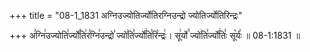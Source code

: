 +++
title = "08-1_1831 अग्निउज्योतिर्ज्योतिरग्निउन्द्रो ज्योतिर्ज्योतिरिन्द्रः"

+++
अ꣣ग्नि꣢उज्योति꣣र्ज्यो꣡ति꣢र꣣ग्नि꣢उन्द्रो꣣ ज्यो꣢ति꣣र्ज्यो꣢ति꣣रि꣡न्द्रः꣢। सू꣢र्यो꣣ ज्यो꣢ति꣣र्ज्यो꣢तिः꣣ सू꣡र्यः꣢ ॥ 08-1:1831 ॥